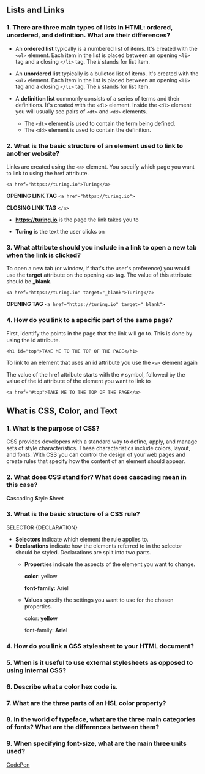 ## Lists and Links

### 1. There are three main types of lists in HTML: ordered, unordered, and definition. What are their differences?

* An **ordered list** typically is a numbered list of items. It's created with the `<ol>` element. Each item in the list is placed between an opening `<li>` tag and a closing `</li>` tag. The _li_ stands for list item.

* An **unordered list** typically is a bulleted list of items. It's created with the `<ul>` element. Each item in the list is placed between an opening `<li>` tag and a closing `</li>` tag. The _li_ stands for list item.

* A **definition list** commonly consists of a series of terms and their definitions. It's created with the `<dl>` element. Inside the `<dl>` element you will usually see pairs of `<dt>` and `<dd>` elements.
  * The `<dt>` element is used to contain the term being defined.
  * The `<dd>` element is used to contain the definition.

### 2. What is the basic structure of an element used to link to another website?

Links are created using the `<a>` element. You specify which page you want to link to using the href attribute.

  `<a href="https://turing.io">Turing</a>`

  **OPENING LINK TAG** `<a href="https://turing.io">`

  **CLOSING LINK TAG** `</a>`

  * **https://turing.io** is the page the link takes you to

  * **Turing** is the text the user clicks on

### 3. What attribute should you include in a link to open a new tab when the link is clicked?

To open a new tab (or window, if that's the user's preference) you would use the **target** attribute on the opening `<a>` tag. The value of this attribute should be  **_blank**.

`<a href="https://turing.io" target="_blank">Turing</a>`

**OPENING TAG** `<a href="https://turing.io" target="_blank">`

### 4. How do you link to a specific part of the same page?

First, identify the points in the page that the link will go to. This is done by using the id attribute.

`<h1 id="top">TAKE ME TO THE TOP OF THE PAGE</h1>`

To link to an element that uses an id attribute you use the `<a>` element again

The value of the href attribute starts with the `#` symbol, followed by the value of the id attribute of the element you want to link to

`<a href="#top">TAKE ME TO THE TOP OF THE PAGE</a>`


## What is CSS, Color, and Text

### 1. What is the purpose of CSS?

CSS provides developers with a standard way to define, apply, and manage sets of style characteristics. These characteristics include colors, layout, and fonts. With CSS you can control the design of your web pages and create rules that specify how the content of an element should appear.

### 2. What does CSS stand for? What does cascading mean in this case?

**C**ascading **S**tyle **S**heet


### 3. What is the basic structure of a CSS rule?

SELECTOR {DECLARATION}

* **Selectors** indicate which element the rule applies to.
* **Declarations** indicate how the elements referred to in the selector should be styled. Declarations are split into two parts.
    * **Properties** indicate the aspects of the element you want to change.

        **color**: yellow

        **font-family**: Ariel

    * **Values** specify the settings you want to use for the chosen properties.

        color: **yellow**

        font-family: **Ariel**

### 4. How do you link a CSS stylesheet to your HTML document?


### 5. When is it useful to use external stylesheets as opposed to using internal CSS?


### 6. Describe what a color hex code is.


### 7. What are the three parts of an HSL color property?


### 8. In the world of typeface, what are the three main categories of fonts? What are the differences between them?


### 9. When specifying font-size, what are the main three units used?

  [CodePen](https://codepen.io/madisonrandle/pen/yLBEmYz)
